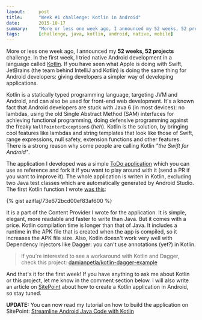 ```yaml
---
layout:     post
title:      "Week #1 challenge: Kotlin in Android"
date:       2015-10-17
summary:    "More or less one week ago, I announced my 52 weeks, 52 projects challenge. In the first week, I tried native Android development in a language called Kotlin. If you have seen what Apple is doing with Swift, JetBrains (the team behind IntelliJ and Kotlin) is doing the same thing for Android developers: giving developers a simpler way of developing applications."
tags:       [challenge, java, kotlin, android, native, mobile]
---
```


More or less one week ago, I announced my **52 weeks, 52 projects** challenge. In the first week, I tried native Android development in a language called [Kotlin](http://kotlinlang.org/). If you have seen what Apple is doing with Swift, JetBrains (the team behind IntelliJ and Kotlin) is doing the same thing for Android developers: giving developers a simpler way of developing applications.

Kotlin is a statically typed programming language, targeting JVM and Android, and can also be used for front-end web development. It's a known fact that Android developers are stuck with Java 6 (in most devices): no lambdas, using the old Single Abstract Method (SAM) interfaces for achieving functional programming, doing defensive programming against the freaky `NullPointerException`s (_heh_). Kotlin is the solution, by bringing cool features like lambdas and string templates that look like those of Swift, range expressions, null safety, extension functions and other features. There is a strong reason why some people are calling Kotlin _"the Swift for Android"_.

The application I developed was a simple [ToDo application](https://github.com/aziflaj/ToDo-kotlin) which you can use as reference and fork it if you want to play around with it (send a PR if you want to improve it). The whole application is writen in Kotlin, excluding two Java test classes which are automatically generated by Android Studio. The first Kotlin function I wrote [was this](https://github.com/aziflaj/ToDo-kotlin/blob/master/app/src/main/java/com/aziflaj/todo/data/TaskProvider.kt#L17-L25):

{% gist aziflaj/73e672bcd00ef83af600 %}
 
It is a part of the Content Provider I wrote for the application. It is simple, elegant, more readable and faster to write than Java. But it comes with a price. Kotlin compilation time is longer than that of Java. It includes a runtime in the APK file that is created when the app is compiled, so it increases the APK file size. Also, Kotlin doesn't work very well with Dependency Injectors like Dagger: you can't use annotations (yet?) in Kotlin. 

> If you're interested to see a workaround with Kotlin and Dagger, check this project: [damianpetla/kotlin-dagger-example](https://github.com/damianpetla/kotlin-dagger-example)

And that's it for the first week! If you have anything to ask me about Kotlin or this project, let me know in the comment section below. I will also write an article on [SitePoint](http://www.sitepoint.com/) about how to create a Kotlin application in Android, so stay tuned.

**UPDATE:** You can now read my tutorial on how to build the application on SitePoint: [Streamline Android Java Code with Kotlin](http://www.sitepoint.com/streamline-android-java-code-with-kotlin/)
